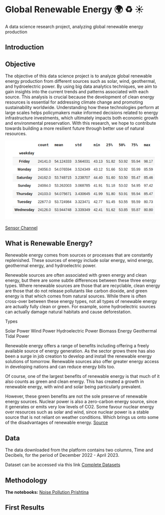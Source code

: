 # Global Renewable Energy :earth_africa: :recycle: :sunny:
A data science research project, analyzing global renewable energy production

## Introduction

## Objective
The objective of this data science project is to analyze global renewable energy production from different sources such as solar, wind, geothermal, and hydroelectric power. By using big data analytics techniques, we aim to gain insights into the current trends and patterns associated with each source. This analysis is crucial because the development of clean energy resources is essential for addressing climate change and promoting sustainability worldwide. Understanding how these technologies perform at large scales helps policymakers make informed decisions related to energy infrastructure investments, which ultimately impacts both economic growth and environmental preservation. With this research, we hope to contribute towards building a more resilient future through better use of natural resources.

![stats](https://github.com/sepse/Noise-Pollution-Prishtina/blob/main/Graphics/stats.png)

[Sensor Channel](https://thingspeak.com/channels/1922620)

## What is Renewable Energy?

Renewable energy comes from sources or processes that are constantly replenished. These sources of energy include solar energy, wind energy, geothermal energy, and hydroelectric power.

Renewable sources are often associated with green energy and clean energy, but there are some subtle differences between these three energy types. Where renewable sources are those that are recyclable, clean energy are those that do not release pollutants like carbon dioxide, and green energy is that which comes from natural sources. While there is often cross-over between these energy types, not all types of renewable energy are actually fully clean or green. For example, some hydroelectric sources can actually damage natural habitats and cause deforestation.

Types

Solar Power
Wind Power
Hydroelectric Power
Biomass Energy
Geothermal
Tidal Power

Renewable energy offers a range of benefits including offering a freely available source of energy generation. As the sector grows there has also been a surge in job creation to develop and install the renewable energy solutions of tomorrow. Renewable sources also offer greater energy access in developing nations and can reduce energy bills too.

Of course, one of the largest benefits of renewable energy is that much of it also counts as green and clean energy. This has created a growth in renewable energy, with wind and solar being particularly prevalent.

However, these green benefits are not the sole preserve of renewable energy sources. Nuclear power is also a zero-carbon energy source, since it generates or emits very low levels of CO2. Some favour nuclear energy over resources such as solar and wind, since nuclear power is a stable source that is not reliant on weather conditions. Which brings us onto some of the disadvantages of renewable energy.
[Source](https://www.twi-global.com/technical-knowledge/faqs/renewable-energy)

## Data

The data downloaded from the platform contains two columns, Time and Decibels, for the period of December 2022 - April 2023.

Dataset can be accessed via this link [Complete Datasets](https://drive.google.com/file/d/1nRqAAEYAyrLrKDBOr3Dfl6yAI0aJMxnu/view?usp=sharing)


## Methodology

**The notebooks:** [Noise Pollution Prishtina](https://github.com/sepse/Noise-Pollution-Prishtina/blob/main/Noise_Pollution_HS.ipynb)

## First Results

